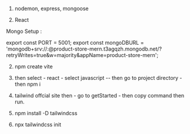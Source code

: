 1. nodemon, express, mongoose

2. React

Mongo Setup :

export const PORT = 5001;
export const mongoDBURL = 'mongodb+srv://<userName>:<PassWord>@product-store-mern.t3agqzh.mongodb.net/?retryWrites=true&w=majority&appName=product-store-mern';


2. npm create vite
3. then select - react - select javascript -- then go to project directory - then npm i
4. tailwind offcial site then - go to getStarted - then copy command then run. 

1. npm install -D tailwindcss
2. npx tailwindcss init

